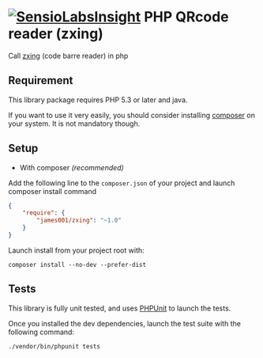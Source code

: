 [![SensioLabsInsight](https://insight.sensiolabs.com/projects/f49ca80c-455f-43e8-87cd-8a248dd7ba30/mini.png)](https://insight.sensiolabs.com/projects/f49ca80c-455f-43e8-87cd-8a248dd7ba30)
PHP QRcode reader (zxing)
=========================

Call [zxing](https://github.com/zxing/zxing/) (code barre reader) in php

Requirement
-----------

This library package requires PHP 5.3 or later and java.

If you want to use it very easily, you should consider installing [composer](http://getcomposer.org) on your system.
It is not mandatory though.

Setup
-----

- With composer *(recommended)*

Add the following line to the `composer.json` of your project and launch composer install command

```json
{
    "require": {
        "james001/zxing": "~1.0"
    }
}
```

Launch install from your project root with:

```shell
composer install --no-dev --prefer-dist
```

Tests
-----

This library is fully unit tested, and uses [PHPUnit](https://phpunit.de/getting-started.html) to launch the tests.

Once you installed the dev dependencies, launch the test suite with the following command:
    
```shell
./vendor/bin/phpunit tests
```
